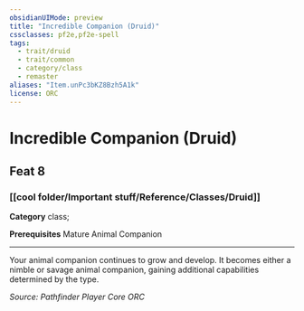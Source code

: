 ```yaml
---
obsidianUIMode: preview
title: "Incredible Companion (Druid)"
cssclasses: pf2e,pf2e-spell
tags:
  - trait/druid
  - trait/common
  - category/class
  - remaster
aliases: "Item.unPc3bKZ8Bzh5A1k"
license: ORC
---
```

# Incredible Companion (Druid)
## Feat 8
### [[cool folder/Important stuff/Reference/Classes/Druid]]

**Category** class; 



**Prerequisites** Mature Animal Companion
* * *
Your animal companion continues to grow and develop. It becomes either a nimble or savage animal companion, gaining additional capabilities determined by the type.

*Source: Pathfinder Player Core*
*ORC*